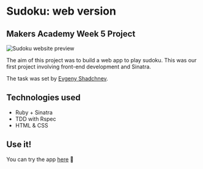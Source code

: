 # Sudoku: web version

## Makers Academy Week 5 Project 

![Sudoku website preview](images/preview.png?raw=true)

The aim of this project was to build a web app to play sudoku. This was our first project involving front-end development and Sinatra.

The task was set by [Evgeny Shadchnev](https://github.com/shadchnev).

## Technologies used
* Ruby + Sinatra
* TDD with Rspec
* HTML & CSS

## Use it!

You can try the app [here](http://space-sudoku.herokuapp.com/) :rocket: